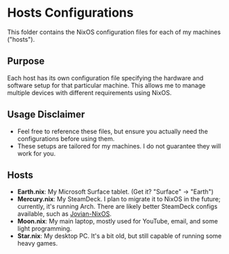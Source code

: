 # Hosts Configurations

This folder contains the NixOS configuration files for each of my machines ("hosts").

## Purpose

Each host has its own configuration file specifying the hardware and software setup for that particular machine. This allows me to manage multiple devices with different requirements using NixOS.

## Usage Disclaimer

- Feel free to reference these files, but ensure you actually need the configurations before using them.
- These setups are tailored for my machines. I do not guarantee they will work for you.

## Hosts

- **Earth.nix**: My Microsoft Surface tablet. (Get it? "Surface" → "Earth")
- **Mercury.nix**: My SteamDeck. I plan to migrate it to NixOS in the future; currently, it's running Arch. There are likely better SteamDeck configs available, such as [Jovian-NixOS](https://github.com/Jovian-Experiments/Jovian-NixOS).
- **Moon.nix**: My main laptop, mostly used for YouTube, email, and some light programming.
- **Star.nix**: My desktop PC. It's a bit old, but still capable of running some heavy games.